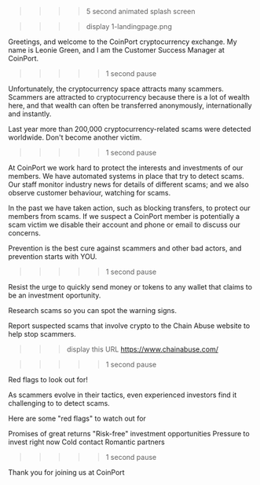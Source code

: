 >>>> 5 second animated splash screen

>>>> display 1-landingpage.png

Greetings, and welcome to the CoinPort cryptocurrency exchange.
My name is Leonie Green, and I am the Customer Success Manager at CoinPort.

>>>>> 1 second pause

Unfortunately, the cryptocurrency space attracts many scammers. Scammers are attracted to cryptocurrency because there is a lot of wealth here, and that wealth can often be transferred anonymously, internationally and instantly. 

Last year more than 200,000 cryptocurrency-related scams were detected worldwide. Don't become another victim.

>>>>> 1 second pause

At CoinPort we work hard to protect the interests and investments of our members. We have automated systems in place that try to detect scams. 
Our staff monitor industry news for details of different scams; and we also observe customer behaviour, watching for scams.

In the past we have taken action, such as blocking transfers, to protect our members from scams. If we suspect a CoinPort member is potentially a scam victim we disable their account and phone or email to discuss our concerns.

Prevention is the best cure against scammers and other bad actors, and prevention starts with YOU.

>>>>> 1 second pause

Resist
the urge to quickly send money or tokens to any wallet that claims to be an investment oportunity.

Research
scams so you can spot the warning signs.

Report
suspected scams that involve crypto to the Chain Abuse website to help stop scammers.

>>> display this URL https://www.chainabuse.com/

>>>>> 1 second pause

Red flags to look out for!

As scammers evolve in their tactics, even experienced investors find it challenging to to detect scams.

Here are some "red flags" to watch out for

Promises of great returns
"Risk-free" investment opportunities
Pressure to invest right now
Cold contact
Romantic partners

>>>>> 1 second pause

Thank you for joining us at CoinPort
